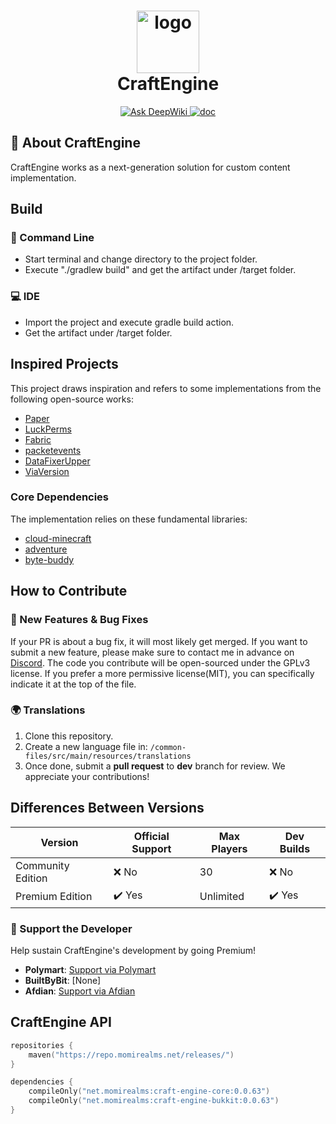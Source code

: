 <h1 align="center">
  <div style="text-align:center">
    <img src="https://github.com/user-attachments/assets/4e679094-303b-481d-859d-073efc61037c" alt="logo" style="width:100px; height:auto;">
  </div>
  CraftEngine
</h1>

<p align="center">
  <a href="https://deepwiki.com/Xiao-MoMi/craft-engine">
    <img src="https://deepwiki.com/badge.svg" alt="Ask DeepWiki">
  </a>
  <a href="https://xiao-momi.github.io/craft-engine-wiki/" alt="doc">
    <img src="https://img.shields.io/badge/📙-User Manual-D2691E" alt="doc"/>
  </a>
</p>

## 📌 About CraftEngine
CraftEngine works as a next-generation solution for custom content implementation.

## Build

### 🐚 Command Line
+ Start terminal and change directory to the project folder.
+ Execute "./gradlew build" and get the artifact under /target folder.

### 💻 IDE
+ Import the project and execute gradle build action.
+ Get the artifact under /target folder.

## Inspired Projects
This project draws inspiration and refers to some implementations from the following open-source works:
+ [Paper](https://github.com/PaperMC/Paper)
+ [LuckPerms](https://github.com/LuckPerms/LuckPerms)
+ [Fabric](https://github.com/FabricMC/fabric)
+ [packetevents](https://github.com/retrooper/packetevents)
+ [DataFixerUpper](https://github.com/Mojang/DataFixerUpper)
+ [ViaVersion](https://github.com/ViaVersion/ViaVersion)

### Core Dependencies
The implementation relies on these fundamental libraries:
+ [cloud-minecraft](https://github.com/Incendo/cloud-minecraft)
+ [adventure](https://github.com/KyoriPowered/adventure)
+ [byte-buddy](https://github.com/raphw/byte-buddy)

## How to Contribute

### 🔌 New Features & Bug Fixes 
If your PR is about a bug fix, it will most likely get merged. If you want to submit a new feature, please make sure to contact me in advance on [Discord](https://discord.com/invite/WVKdaUPR3S).
The code you contribute will be open-sourced under the GPLv3 license. If you prefer a more permissive license(MIT), you can specifically indicate it at the top of the file.

### 🌍 Translations
1. Clone this repository.
2. Create a new language file in: `/common-files/src/main/resources/translations`
3. Once done, submit a **pull request** to **dev** branch for review. We appreciate your contributions!

## Differences Between Versions
| Version           | Official Support | Max Players | Dev Builds |
|-------------------|------------------|-------------|------------|
| Community Edition | ❌ No             | 30          | ❌ No       |
| Premium Edition   | ✔️ Yes           | Unlimited   | ✔️ Yes     |

### 💖 Support the Developer
Help sustain CraftEngine's development by going Premium!

- **Polymart**: [Support via Polymart](https://polymart.org/product/7624/craftengine)
- **BuiltByBit**: [None]
- **Afdian**: [Support via Afdian](https://afdian.com/@xiaomomi/)

## CraftEngine API

```kotlin
repositories {
    maven("https://repo.momirealms.net/releases/")
}
```
```kotlin
dependencies {
    compileOnly("net.momirealms:craft-engine-core:0.0.63")
    compileOnly("net.momirealms:craft-engine-bukkit:0.0.63")
}
```